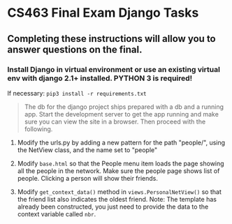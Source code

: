 # CS463 Final Exam Django Tasks

## Completing these instructions will allow you to answer questions on the final.

### Install Django in virtual environment or use an existing virtual env with django 2.1+ installed. PYTHON 3 is required!

If necessary: ```pip3 install -r requirements.txt```

> The db for the django project ships prepared with a db and a running app. Start the development server to get the app running and make sure you can view the site in a browser. Then proceed with the following.

1. Modify the urls.py by adding a new pattern for the path "people/", using the NetView class, and the name set to "people"

2. Modify ```base.html``` so that the People menu item loads the page showing all the people in the network. Make sure the people page shows list of people. Clicking a person will show their friends.

3. Modify ```get_context_data()``` method in ```views.PersonalNetView()``` so that the friend list also indicates the oldest friend. Note: The template has already been constructed, you just need to provide the data to the context variable called ```nbr```.

